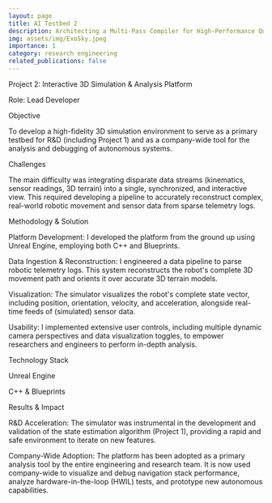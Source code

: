 ```yaml
---
layout: page
title: AI Testbed 2
description: Architecting a Multi-Pass Compiler for High-Performance Quantum Control on the QICK tProcessor
img: assets/img/ExoSky.jpeg
importance: 1
category: research engineering
related_publications: false
---
```


Project 2: Interactive 3D Simulation & Analysis Platform

Role: Lead Developer

Objective

To develop a high-fidelity 3D simulation environment to serve as a primary testbed for R&D (including Project 1) and as a company-wide tool for the analysis and debugging of autonomous systems.

Challenges

The main difficulty was integrating disparate data streams (kinematics, sensor readings, 3D terrain) into a single, synchronized, and interactive view. This required developing a pipeline to accurately reconstruct complex, real-world robotic movement and sensor data from sparse telemetry logs.

Methodology & Solution

Platform Development: I developed the platform from the ground up using Unreal Engine, employing both C++ and Blueprints.

Data Ingestion & Reconstruction: I engineered a data pipeline to parse robotic telemetry logs. This system reconstructs the robot's complete 3D movement path and orients it over accurate 3D terrain models.

Visualization: The simulator visualizes the robot's complete state vector, including position, orientation, velocity, and acceleration, alongside real-time feeds of (simulated) sensor data.

Usability: I implemented extensive user controls, including multiple dynamic camera perspectives and data visualization toggles, to empower researchers and engineers to perform in-depth analysis.

Technology Stack

Unreal Engine

C++ & Blueprints

Results & Impact

R&D Acceleration: The simulator was instrumental in the development and validation of the state estimation algorithm (Project 1), providing a rapid and safe environment to iterate on new features.

Company-Wide Adoption: The platform has been adopted as a primary analysis tool by the entire engineering and research team. It is now used company-wide to visualize and debug navigation stack performance, analyze hardware-in-the-loop (HWIL) tests, and prototype new autonomous capabilities.

